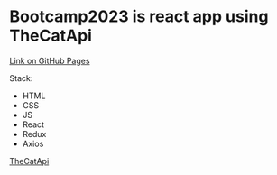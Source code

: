 # Bootcamp2023 is react app using TheCatApi

[Link on GitHub Pages](https://oleksandrose.github.io/bootcamp2023/)

Stack:
-   HTML
-   CSS
-   JS
-   React
-   Redux
-   Axios

[TheCatApi](https://thecatapi.com/)
